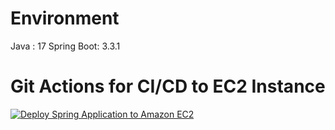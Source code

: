 # Environment 
Java : 17
Spring Boot: 3.3.1

# Git Actions for CI/CD to EC2 Instance
[![Deploy Spring Application to Amazon EC2](https://github.com/VVITNESS-ME/HourglassPlannerBack/actions/workflows/aws-ec2.yml/badge.svg)](https://github.com/VVITNESS-ME/HourglassPlannerBack/actions/workflows/aws-ec2.yml)

